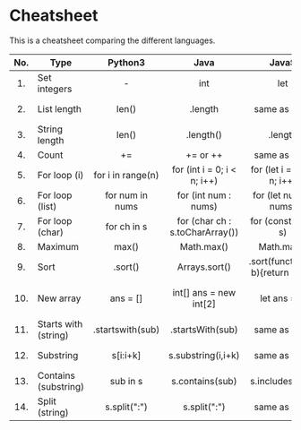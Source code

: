 # Cheatsheet

This is a cheatsheet comparing the different languages.


| No. |   Type   | Python3 | Java | JavaS | C++ | Scala | Go | C# | Swift |
|:---:|----------|:-------:|:----:|:-----:|:---:|:-----:|:--:|:--:|:-----:|
|  1. | Set integers | - | int | let | int |
|  2. | List length | len() | .length | same as Java | .size() | same as Java | same as Py3 | .Count or .Length | .count |
|  3. | String length | len() | .length() | .length | .length() or .size() |
|  4. | Count | += | += or ++ | same as Java | same as Java |
|  5. | For loop (i) | for i in range(n) | for (int i = 0; i < n; i++) | for (let i = 0; i < n; i++) | same as Java |
|  6. | For loop (list) | for num in nums | for (int num : nums) | for (let num of nums) | same as Java |
|  7. | For loop (char) | for ch in s | for (char ch : s.toCharArray()) | for (const ch of s) | for (char& ch : s) | for (ch <- s) | for _, ch := range s |
|  8. | Maximum | max() | Math.max() | Math.max() | max() |  |  | Math.Max() |  |
|  9. | Sort | .sort() | Arrays.sort() | .sort(function(a, b){return a-b}) | sort(nums.begin(), nums.end()) | .sorted | sort.Ints() or sort.Strings() | Array.Sort() | same as Scala |
|  10. | New array | ans = [] | int[] ans = new int[2] | let ans = [] | vector<int> ans | var ans = new Array[Int](2) | ans := []int{} or make([]int, 2) | int[] ans = new int[n] | var ans = Array(repeating: 0, count: n) |
|  11. | Starts with (string) | .startswith(sub) | .startsWith(sub) | same as Java | .starts_with(sub) | same as Java | strings.HasPrefix(words[i], sub) | .StartsWith(sub) | .hasPrefix(sub) |
|  12. | Substring | s[i:i+k] | s.substring(i,i+k) | same as Java | s.substr(i,k) | same as Java | same as Py3 | .Substring(i,k) |  |
|  13. | Contains (substring) | sub in s | s.contains(sub) | s.includes(sub) | same as Java | same as Java | strings.Contains(s,sub) | s.Contains(sub) | same as Java |
|  14. | Split (string) | s.split(":") | s.split(":") | same as Java | - | same as Java | strings.Split(s, ":") | s.Split(':') | s.split(separator: ":") |